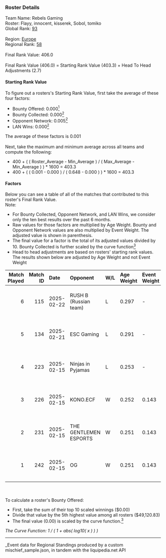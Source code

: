 ### Roster Details<br />
Team Name: Rebels Gaming<br />
Roster: Flayy, innocent, kisserek, Sobol, tomiko<br />
Global Rank: [93](../../standings_global_2025_07_07.md)<br />
<br />
Region: [Europe]( ../../standings_europe_2025_07_07.md)<br />
Regional Rank: [58]( ../../standings_europe_2025_07_07.md)<br />
<br />
Final Rank Value:  406.0<br />
<br />
Final Rank Value (406.0) = Starting Rank Value (403.3) + Head To Head Adjustments (2.7)<br />

#### Starting Rank Value<br />
To figure out a rosters's Starting Rank Value, first take the average of these four factors:<br />
- Bounty Offered: 0.000[<sup>1</sup>](#table2)
- Bounty Collected: 0.000[<sup>2</sup>](#table1)
- Opponent Network: 0.005[<sup>2</sup>](#table1)
- LAN Wins: 0.000[<sup>2</sup>](#table1)

The average of these factors is 0.001<br />
<br />
Next, take the maximum and minimum average across all teams and compute the following:<br />
- 400 + ( ( Roster_Average - Min_Average ) / ( Max_Average - Min_Average ) ) * 1600 = 403.3
- 400 + ( ( 0.001 - 0.000 ) / ( 0.648 - 0.000 ) ) * 1600 = 403.3


#### Factors<br />
Below you can see a table of all of the matches that contributed to this roster's Final Rank Value.<br />
Note:<br />

- For Bounty Collected, Opponent Network, and LAN Wins, we consider only the ten best results over the past 6 months.
- Raw values for those factors are multiplied by Age Weight. Bounty and Opponent Network values are also multiplied by Event Weight. The adjusted value is shown in parenthesis.
- The final value for a factor is the total of its adjusted values divided by 10. Bounty Collected is further scaled by the curve function[<sup>3</sup>](#curveFunction)
- Head to head adjustments are based on rosters' starting rank values. The results shown below are adjusted by Age Weight and not Event Weight
<span id="table1"></span><br />


| Match Played | Match ID | Date       | Opponent              | W/L | Age Weight | Event Weight | Bounty Collected | Opponent Network | LAN Wins  | H2H Adj. | Roster                                   |
| -: | -: | :- | :- | :- | :- | :- | :- | :- | :- | -: | :- |
|            6 |      115 | 2025-02-22 | RUSH B (Russian team) | L   | 0.297      | -            | -                | -                | -         |    -3.22 | Flayy, innocent, kisserek, Sobol, tomiko |
|            5 |      134 | 2025-02-21 | ESC Gaming            | L   | 0.291      | -            | -                | -                | -         |    -4.71 | Flayy, innocent, kisserek, Sobol, tomiko |
|            4 |      223 | 2025-02-15 | Ninjas in Pyjamas     | L   | 0.253      | -            | -                | -                | -         |    -3.99 | Flayy, innocent, kisserek, Sobol, tomiko |
|            3 |      226 | 2025-02-15 | KONO.ECF              | W   | 0.252      | 0.143        | 0.000 (0.000)    | 0.383 (0.014)    | 0 (0.000) |     4.00 | Flayy, innocent, kisserek, Sobol, tomiko |
|            2 |      231 | 2025-02-15 | THE GENTLEMEN ESPORTS | W   | 0.251      | 0.143        | 0.000 (0.000)    | 0.097 (0.003)    | 0 (0.000) |     5.01 | Flayy, innocent, kisserek, Sobol, tomiko |
|            1 |      242 | 2025-02-15 | OG                    | W   | 0.251      | 0.143        | 0.000 (0.000)    | 1.000 (0.036)    | 0 (0.000) |     5.64 | Flayy, innocent, kisserek, Sobol, tomiko |

<br />
<span id="table2"></span><br />
To calculate a roster's Bounty Offered:<br />

- First, take the sum of their top 10 scaled winnings ($0.00)
- Divide that value by the 5th highest value among all rosters ($49,120.83)
- The final value (0.00) is scaled by the curve function.[<sup>3</sup>](#curveFunction)

<span id="curveFunction"></span>_The Curve Function: 1 / ( 1 + abs( log10( x ) ) )_<br />

---
_Event data for Regional Standings produced by a custom mischief_sample.json, in tandem with the liquipedia.net API<br />
